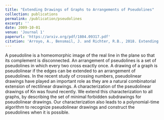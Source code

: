 ```yaml
---
title: "Extending Drawings of Graphs to Arrangements of Pseudolines"
collection: publications
permalink: /publication/pseudolines
excerpt: ''
date: 2009-10-01
venue: 'Journal 1'
paperurl: 'https://arxiv.org/pdf/1804.09317.pdf'
citation: 'Arroyo, A., Bensmail, J. and Richter, R.B., 2018. Extending Drawings of Graphs to Arrangements of Pseudolines. arXiv preprint arXiv:1804.09317.'
---
```

A pseudoline is a homeomorphic image of the real line in the plane so that its complement is disconnected. An arrangement of pseudolines is a set of pseudolines in which every two cross exactly once. A drawing of a graph is pseudolinear if the edges can be extended to an arrangement of pseudolines. In the recent study of crossing numbers, pseudolinear drawings have played an important role as they are a natural combinatorial extension of rectilinear drawings. A characterization of the pseudolinear drawings of Kn was found recently. We extend this characterization to all graphs, by describing the set of minimal forbidden subdrawings for pseudolinear drawings. Our characterization also leads to a polynomial-time algorithm to recognize pseudolinear drawings and construct the pseudolines when it is possible.



